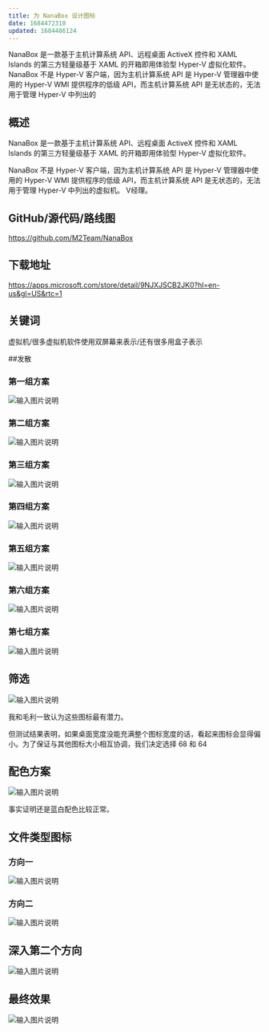 ```yaml
---
title: 为 NanaBox 设计图标
date: 1684472310
updated: 1684486124
---
```


NanaBox 是一款基于主机计算系统 API、远程桌面 ActiveX 控件和 XAML Islands 的第三方轻量级基于 XAML 的开箱即用体验型 Hyper-V 虚拟化软件。  NanaBox 不是 Hyper-V 客户端，因为主机计算系统 API 是 Hyper-V 管理器中使用的 Hyper-V WMI 提供程序的低级 API，而主机计算系统 API 是无状态的，无法用于管理 Hyper-V 中列出的

<!-- more -->

## 概述
NanaBox 是一款基于主机计算系统 API、远程桌面 ActiveX 控件和 XAML Islands 的第三方轻量级基于 XAML 的开箱即用体验型 Hyper-V 虚拟化软件。

NanaBox 不是 Hyper-V 客户端，因为主机计算系统 API 是 Hyper-V 管理器中使用的 Hyper-V WMI 提供程序的低级 API，而主机计算系统 API 是无状态的，无法用于管理 Hyper-V 中列出的虚拟机。 V经理。

## GitHub/源代码/路线图
https://github.com/M2Team/NanaBox

## 下载地址
https://apps.microsoft.com/store/detail/9NJXJSCB2JK0?hl=en-us&gl=US&rtc=1

## 关键词
虚拟机/很多虚拟机软件使用双屏幕来表示/还有很多用盒子表示

##发散
### 第一组方案

![输入图片说明](/uploads/20230519/e2afaa0da78e2e2c9e17747047d6d96a.png)

### 第二组方案

![输入图片说明](/uploads/20230519/44b8ff9847c552339075e955e1fac9e0.png)

### 第三组方案

![输入图片说明](/uploads/20230519/8118ec0a0fcb6fc3853d7d4a1fc01937.png)

### 第四组方案

![输入图片说明](/uploads/20230519/2bbd3c95377a6e7f1c4f596a9da03c56.png)

### 第五组方案

![输入图片说明](/uploads/20230519/5f43ac402ea2a0703cb8392b7f9df20c.png)

### 第六组方案

![输入图片说明](/uploads/20230519/4122da162721198f9e7bec24c2f0f48e.png)

### 第七组方案

![输入图片说明](/uploads/20230519/969cddf1d1794215cd76ccdf2fc122a8.png)

## 筛选

![输入图片说明](/uploads/20230519/91676a03d65c92cb0e853fbc530cabfd.png)

我和毛利一致认为这些图标最有潜力。

但测试结果表明，如果桌面宽度没能充满整个图标宽度的话，看起来图标会显得偏小。为了保证与其他图标大小相互协调，我们决定选择 68 和 64

## 配色方案

![输入图片说明](/uploads/20230519/ae2a2e407c6cfef1d55e8cf6dbfdc821.png)

事实证明还是蓝白配色比较正常。

## 文件类型图标

### 方向一

![输入图片说明](/uploads/20230519/8ab15f05ae85330b9d977a722e58db89.png)

### 方向二

![输入图片说明](/uploads/20230519/77eb87ac74858ea006748f50ac8dcf55.png)

## 深入第二个方向

![输入图片说明](/uploads/20230519/0324c843e84d339271609b75a1f5ea98.png)

## 最终效果

![输入图片说明](/uploads/20230519/2f1beba7e505cfda5b668119d6833cd2.png)
